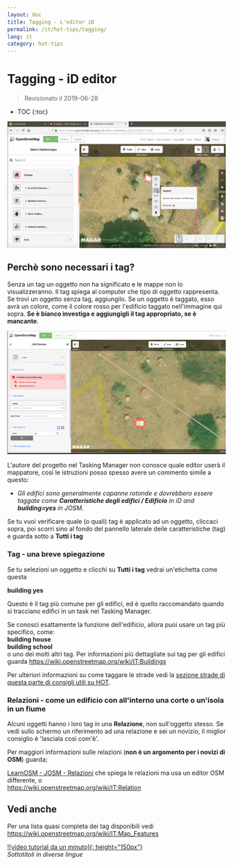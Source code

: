 ```yaml
---
layout: doc
title: Tagging - L'editor iD
permalink: /it/hot-tips/tagging/
lang: it
category: hot-tips
---
```


Tagging - iD editor
============

> Revisionato il 2019-06-28

- TOC
{:toc}

![tagging][]


Perchè sono necessari i tag?
-------------------

Senza un tag un oggetto non ha significato e le mappe non lo visualizzeranno. Il tag spiega al computer che tipo di oggetto rappresenta. Se trovi un oggetto senza tag, aggiungilo. Se un oggetto è taggato, esso avrà un colore, come il colore rosso per l'edificio taggato nell'immagine qui sopra.  **Se è bianco investiga e aggiungigli il tag appropriato, se è mancante**.  

![tagged-building][]  

L'autore del progetto nel Tasking Manager non conosce quale editor userà il mappatore, così le istruzioni posso spesso avere un commento simile a questo:  

- *Gli edifici sono generalmente capanne rotonde e dovrebbero essere taggate come **Caratteristiche degli edifici / Edificio** in iD and **building=yes** in JOSM.*  

Se tu vuoi verificare quale (o quali) tag è applicato ad un oggetto, cliccaci sopra, poi scorri sino al fondo del pannello laterale deile caratteristiche (tag) e guarda sotto a **Tutti i tag**

### Tag - una breve spiegazione ###

Se tu selezioni un oggetto e clicchi su **Tutti i tag** vedrai un'etichetta come questa  

**building yes**  

Questo è il tag più comune per gli edifici, ed è quello raccomandato quando si tracciano edifici in un task nel Tasking Manager.  

Se conosci esattamente la funzione dell'edificio, allora puoi usare un tag più specifico, come:  
  **building house**  
  **building school**  
o uno dei molti altri tag. Per informazioni più dettagliate sui tag per gli edifici guarda <https://wiki.openstreetmap.org/wiki/IT:Buildings>  

Per ulteriori informazioni su come taggare le strade vedi la [sezione strade di questa parte di consigli utili su HOT](/en/hot-tips/highways/).  

### Relazioni - come un edificio con all'interno una corte o un'isola in un fiume ###

Alcuni oggetti hanno i loro tag in una **Relazione**, non sull'oggetto stesso. Se vedi sullo schermo un riferimento ad una relazione e sei un novizio, il miglior consiglio è  'lasciala così com'è'.  

Per maggiori informazioni sulle relazioni (**non è un argomento per i novizi di OSM**) guarda;  

[LearnOSM - JOSM - Relazioni](/en/josm/josm-relations/) che spiega le relazioni ma usa un editor OSM differente, o  
<https://wiki.openstreetmap.org/wiki/IT:Relation>

Vedi anche  
---------

Per una lista quasi completa dei tag disponibili vedi <https://wiki.openstreetmap.org/wiki/IT:Map_Features>  

[![video tutorial da un minuto]{: height="150px"}](https://www.youtube.com/playlist?list=PLb9506_-6FMHZ3nwn9heri3xjQKrSq1hN "Humanitarian OpenStreetMap Team - One minute Tutorial Videos")  
*Sottotitoli in diverse lingue*  





[tagging]:/images/hot-tips/tagging.gif
[keymon]:/images/hot-tips/keymon.png
[tagged-building]:/images/hot-tips/tagged-building.png
[video guide da un minuto]: /images/hot-tips/one-mnute-tutorial-videos.png "Humanitarian OpenStreetMap Team One-Minute Tutorial Videos"